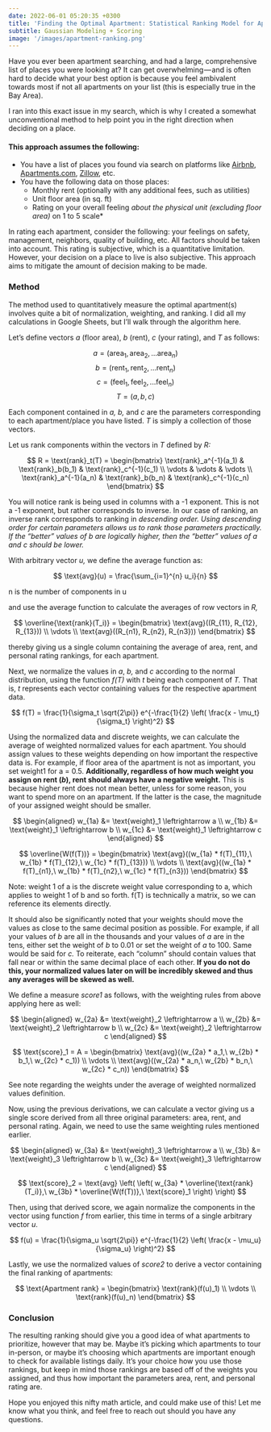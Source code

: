 ```yaml
---
date: 2022-06-01 05:20:35 +0300
title: 'Finding the Optimal Apartment: Statistical Ranking Model for Apartment Search'
subtitle: Gaussian Modeling + Scoring 
image: '/images/apartment-ranking.png'
---
```

Have you ever been apartment searching, and had a large, comprehensive list of places you were looking at? It can get overwhelming — and is often hard to decide what your best option is because you feel ambivalent towards most if not all apartments on your list (this is especially true in the Bay Area).

I ran into this exact issue in my search, which is why I created a somewhat unconventional method to help point you in the right direction when deciding on a place.

#### This approach assumes the following:

-   You have a list of places you found via search on platforms like  [Airbnb](https://www.airbnb.com/),  [Apartments.com](https://www.apartments.com/),  [Zillow](https://www.zillow.com/), etc.
-   You have the following data on those places:  
    - Monthly rent (optionally with any additional fees, such as utilities)  
    - Unit floor area (in sq. ft)  
    - Rating on your overall feeling  _about the physical unit (excluding floor area)_ on 1 to 5 scale*

In rating each apartment, consider the following: your feelings on safety, management, neighbors, quality of building, etc. All factors should be taken into account. This rating is subjective, which is a quantitative limitation. However, your decision on a place to live is also subjective. This approach aims to mitigate the amount of decision making to be made.

### Method

The method used to quantitatively measure the optimal apartment(s) involves quite a bit of normalization, weighting, and ranking. I did all my calculations in Google Sheets, but I’ll walk through the algorithm here.

Let’s define vectors  _a_ (floor area),  _b_  (rent),  _c_ (your rating), and  _T_ as follows:

$$
a = (\text{area}_1, \text{area}_2, ... \text{area}_n)
$$
$$
b = (\text{rent}_1, \text{rent}_2, ... \text{rent}_n)
$$
$$
c = (\text{feel}_1, \text{feel}_2, ... \text{feel}_n)
$$
$$
T = (a,b,c)
$$

Each component contained in  _a, b,_ and  _c_  are the parameters corresponding to each apartment/place you have listed.  _T_ is simply a collection of those vectors.

Let us rank components within the vectors in  _T_ defined by  _R:_

$$
R = \text{rank}_t(T) = 
\begin{bmatrix}
\text{rank}_a^{-1}(a_1) & \text{rank}_b(b_1) & \text{rank}_c^{-1}(c_1) \\
\vdots & \vdots & \vdots \\
\text{rank}_a^{-1}(a_n) & \text{rank}_b(b_n) & \text{rank}_c^{-1}(c_n)
\end{bmatrix}
$$

You will notice rank is being used in columns with a -1 exponent. This is not a -1 exponent, but rather corresponds to inverse. In our case of ranking, an inverse rank corresponds to ranking in  _descending order. Using descending order for certain parameters allows us to rank those parameters practically. If the “better” values of b are logically higher, then the “better” values of a and c should be lower._

With arbitrary vector  _u,_ we  define the average function as:

$$
\text{avg}(u) = \frac{\sum_{i=1}^{n} u_i}{n}
$$

n is the number of components in u

and use the average function to calculate the averages of row vectors in  _R,_

$$
\overline{\text{rank}(T_i)} = 
\begin{bmatrix}
\text{avg}((R_{11}, R_{12}, R_{13})) \\
\vdots \\
\text{avg}((R_{n1}, R_{n2}, R_{n3}))
\end{bmatrix}
$$

thereby giving us a single column containing the average of area, rent, and personal rating rankings, for each apartment.

Next, we normalize the values in  _a_,  _b,_ and  _c_ according to the normal distribution, using the function  _f(T)_ with  _t_ being each component of  _T._ That is,  _t_ represents each vector containing values for the respective apartment data.

$$
f(T) = \frac{1}{\sigma_t \sqrt{2\pi}} e^{-\frac{1}{2} \left( \frac{x - \mu_t}{\sigma_t} \right)^2}
$$

Using the normalized data and discrete weights, we can calculate the average of weighted normalized values for each apartment. You should assign values to these weights depending on how important the respective data is. For example, if floor area of the apartment is not as important, you set weight1 for a = 0.5.  **Additionally, regardless of how much weight you assign on rent (_b_), rent should always have a negative weight.** This is because higher rent does not mean better, unless for some reason, you want to spend more on an apartment. If the latter is the case, the magnitude of your assigned weight should be smaller.

$$
\begin{aligned}
w_{1a} &= \text{weight}_1 \leftrightarrow a \\
w_{1b} &= \text{weight}_1 \leftrightarrow b \\
w_{1c} &= \text{weight}_1 \leftrightarrow c
\end{aligned}
$$

$$
\overline{W(f(T))} =
\begin{bmatrix}
\text{avg}((w_{1a} * f(T)_{11},\ w_{1b} * f(T)_{12},\ w_{1c} * f(T)_{13})) \\
\vdots \\
\text{avg}((w_{1a} * f(T)_{n1},\ w_{1b} * f(T)_{n2},\ w_{1c} * f(T)_{n3}))
\end{bmatrix}
$$

Note: weight 1 of a is the discrete weight value corresponding to a, which applies to weight 1 of b and so forth. f(T) is technically a matrix, so we can reference its elements directly.

It should also be significantly noted that your weights should move the values as close to the same decimal position as possible. For example, if all your values of  _b_ are all in the thousands and your values of  _a_ are in the tens, either set the weight of  _b_ to 0.01 or set the weight of  _a_ to 100. Same would be said for  _c._ To reiterate, each “column” should contain values that fall near or within the same decimal place of each other.  **If you do not do this, your normalized values later on will be incredibly skewed and thus any averages will be skewed as well.**

We define a measure  _score1_  as follows, with the weighting rules from above applying here as well:

$$
\begin{aligned}
w_{2a} &= \text{weight}_2 \leftrightarrow a \\
w_{2b} &= \text{weight}_2 \leftrightarrow b \\
w_{2c} &= \text{weight}_2 \leftrightarrow c
\end{aligned}
$$

$$
\text{score}_1 = A =
\begin{bmatrix}
\text{avg}((w_{2a} * a_1,\ w_{2b} * b_1,\ w_{2c} * c_1)) \\
\vdots \\
\text{avg}((w_{2a} * a_n,\ w_{2b} * b_n,\ w_{2c} * c_n))
\end{bmatrix}
$$

See note regarding the weights under the average of weighted normalized values definition.

Now, using the previous derivations, we can calculate a vector giving us a single score derived from all three original parameters: area, rent, and personal rating. Again, we need to use the same weighting rules mentioned earlier.

$$
\begin{aligned}
w_{3a} &= \text{weight}_3 \leftrightarrow a \\
w_{3b} &= \text{weight}_3 \leftrightarrow b \\
w_{3c} &= \text{weight}_3 \leftrightarrow c
\end{aligned}
$$

$$
\text{score}_2 = \text{avg} \left( \left( w_{3a} * \overline{\text{rank}(T_i)},\ w_{3b} * \overline{W(f(T))},\ \text{score}_1 \right) \right)
$$

Then, using that derived score, we again normalize the components in the vector using function  _f_ from earlier, this time in terms of a single arbitrary vector  _u_.

$$
f(u) = \frac{1}{\sigma_u \sqrt{2\pi}} e^{-\frac{1}{2} \left( \frac{x - \mu_u}{\sigma_u} \right)^2}
$$

Lastly, we use the normalized values of  _score2_  to derive a vector containing the final ranking of apartments:

$$
\text{Apartment rank} =
\begin{bmatrix}
\text{rank}(f(u)_1) \\
\vdots \\
\text{rank}(f(u)_n)
\end{bmatrix}
$$

### Conclusion

The resulting ranking should give you a good idea of what apartments to prioritize, however that may be. Maybe it’s picking which apartments to tour in-person, or maybe it’s choosing which apartments are important enough to check for available listings daily. It’s your choice how you use those rankings, but keep in mind those rankings are based off of the weights you assigned, and thus how important the parameters area, rent, and personal rating are.

Hope you enjoyed this nifty math article, and could make use of this! Let me know what you think, and feel free to reach out should you have any questions.